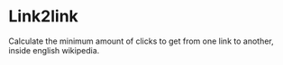 # Link2link
Calculate the minimum amount of clicks to get from one link to another, inside english wikipedia.